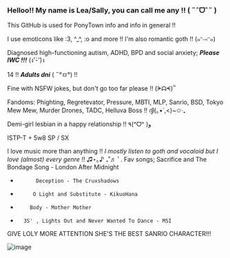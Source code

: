### Helloo!! My name is Lea/Sally, you can call me any !! ( ˶ˆᗜˆ˵ )
 
 This GitHub is used for PonyTown info and info in general !!
 
I use emoticons like :3, ^_^, :o and more !! I'm also romantic goth !! (๑ᵔ⤙ᵔ๑)

 Diagnosed high-functioning autism, ADHD, BPD and social anxiety; ***Please IWC !!!*** (ง'̀-'́)ง

14 !! ***Adults dni*** ( ˶°ㅁ°) !!

 Fine with NSFW jokes, but don't go too far please !! (ᗒᗣᗕ)՞

Fandoms: Phighting, Regretevator, Pressure, MBTI, MLP, Sanrio, BSD, Tokyo Mew Mew, Murder Drones, TADC, 
Helluva Boss !! ദ്ദി(｡•̀ ,<)~✩‧₊

 Demi-girl lesbian in a happy relationship !! ٩(^ᗜ^ )و

ISTP-T + 5w8 SP / SX

 I love music more than anything !!
  *I mostly listen to goth and vocaloid but I love (almost) every genre !!* ♫⋆｡♪ ₊˚♬ ﾟ.
 Fav songs; Sacrifice and The Bondage Song - London After Midnight
 -           Deception - The Cruxshadows
 -          O Light and Substitute - KikuoHana
 -         Body - Mother Mother
 -       3S' , Lights Out and Never Wanted To Dance - MSI 




  GIVE LOLY MORE ATTENTION SHE'S THE BEST SANRIO CHARACTER!!!

![image](https://github.com/user-attachments/assets/849096b3-2e07-450f-83a2-f552c3c1221a)

